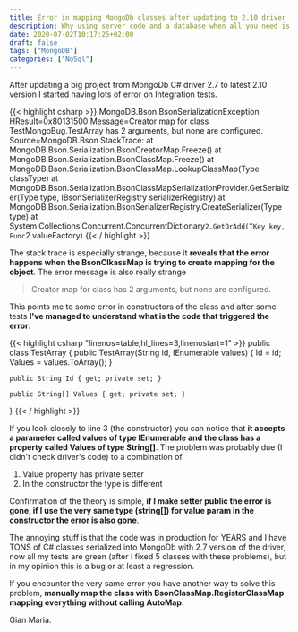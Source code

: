 ```yaml
---
title: Error in mapping MongoDb classes after updating to 2.10 driver
description: Why using server code and a database when all you need is a static code generator?
date: 2020-07-02T10:17:25+02:00
draft: false
tags: ["MongoDB"]
categories: ["NoSql"]
---
```


After updating a big project from MongoDb C# driver 2.7 to latest 2.10 version I started having lots of error on Integration tests.

{{< highlight csharp >}}
MongoDB.Bson.BsonSerializationException
  HResult=0x80131500
  Message=Creator map for class TestMongoBug.TestArray has 2 arguments, but none are configured.
  Source=MongoDB.Bson
  StackTrace:
   at MongoDB.Bson.Serialization.BsonCreatorMap.Freeze()
   at MongoDB.Bson.Serialization.BsonClassMap.Freeze()
   at MongoDB.Bson.Serialization.BsonClassMap.LookupClassMap(Type classType)
   at MongoDB.Bson.Serialization.BsonClassMapSerializationProvider.GetSerializer(Type type, IBsonSerializerRegistry serializerRegistry)
   at MongoDB.Bson.Serialization.BsonSerializerRegistry.CreateSerializer(Type type)
   at System.Collections.Concurrent.ConcurrentDictionary`2.GetOrAdd(TKey key, Func`2 valueFactory)
{{< / highlight >}}

The stack trace is especially strange, because it **reveals that the error happens when the BsonClkassMap is trying to create mapping for the object**. The error message is also really strange

> Creator map for class  has 2 arguments, but none are configured.

This points me to some error in constructors of the class and after some tests **I've managed to understand what is the code that triggered the error**. 

{{< highlight csharp "linenos=table,hl_lines=3,linenostart=1" >}}
public class TestArray
{
    public TestArray(String id, IEnumerable<String> values)
    {
        Id = id;
        Values = values.ToArray();
    }

    public String Id { get; private set; }

    public String[] Values { get; private set; }
}
{{< / highlight >}}

If you look closely to line 3 (the constructor) you can notice that **it accepts a parameter called values of type IEnumerable<String> and the class has a property called Values of type String[]**. The problem was probably due (I didn't check driver's code) to a combination of

1. Value property has private setter
2. In the constructor the type is different

Confirmation of the theory is simple, **if I make setter public the error is gone, if I use the very same type (string[]) for value param in the constructor the error is also gone**.

The annoying stuff is that the code was in production for YEARS and I have TONS of C# classes serialized into MongoDb with 2.7 version of the driver, now all my tests are green (after I fixed 5 classes with these problems), but in my opinion this is a bug or at least a regression.

If you encounter the very same error you have another way to solve this problem, **manually map the class with BsonClassMap.RegisterClassMap<T> mapping everything without calling AutoMap**.

Gian Maria.